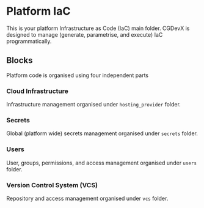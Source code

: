 # Platform IaC

This is your platform Infrastructure as Code (IaC) main folder.
CGDevX is designed to manage (generate, parametrise, and execute) IaC programmatically.

## Blocks

Platform code is organised using four independent parts

### Cloud Infrastructure

Infrastructure management organised under `hosting_provider` folder.

### Secrets

Global (platform wide) secrets management organised under `secrets` folder.

### Users

User, groups, permissions, and access management organised under `users` folder.

### Version Control System (VCS)

Repository and access management organised under `vcs` folder.



